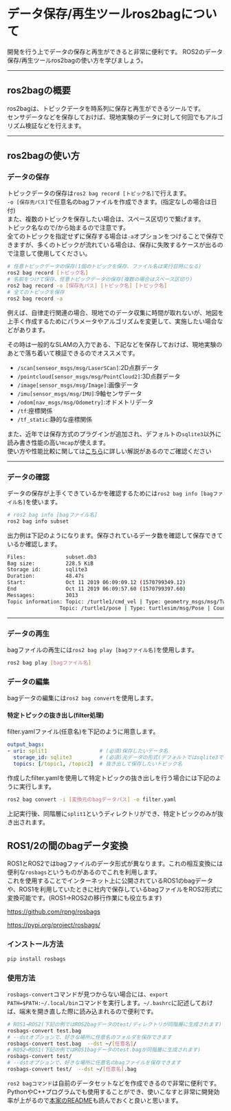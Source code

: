 # データ保存/再生ツールros2bagについて
開発を行う上でデータの保存と再生ができると非常に便利です。
ROS2のデータ保存/再生ツールros2bagの使い方を学びましょう。

---

## ros2bagの概要
ros2bagは、トピックデータを時系列に保存と再生ができるツールです。  
センサデータなどを保存しておけば、現地実験のデータに対して何回でもアルゴリズム検証などを行えます。

---

## ros2bagの使い方

### データの保存
トピックデータの保存は`ros2 bag record [トピック名]`で行えます。  
`-o [保存先パス]`で任意名のbagファイルを作成できます。(指定なしの場合は日付)  
また、複数のトピックを保存したい場合は、スペース区切りで繋げます。  
トピック名なので/から始まるので注意です。  
全てのトピックを指定せずに保存する場合は`-a`オプションをつけることで保存できますが、多くのトピックが流れている場合は、保存に失敗するケースが出るので注意して使用してください。
```sh
# 任意トピックデータの保存(1個のトピックを保存、ファイル名は実行日時になる)
ros2 bag record [トピック名]
# 名前をつけて保存、任意トピックデータの保存(複数の場合はスペース区切り)
ros2 bag record -o [保存先パス] [トピック名] [トピック名]
# 全てのトピックを保存
ros2 bag record -a
```

例えば、自律走行関連の場合、現地でのデータ収集に時間が取れないが、地図を上手く作成するためにパラメータやアルゴリズムを変更して、実施したい場合などがあります。

その時は一般的なSLAMの入力である、下記などを保存しておけば、現地実験のあとで落ち着いて検証できるのでオススメです。

- `/scan[senseor_msgs/msg/LaserSCan]`:2D点群データ  
- `/pointcloud[sensor_msgs/msg/PointCloud2]`:3D点群データ
- `/image[sensor_msgs/msg/Image]`:画像データ
- `/imu[sensor_msgs/msg/IMU]`:9軸センサデータ
- `/odom[nav_msgs/msg/Odometry]`:オドメトリデータ
- `/tf`:座標関係
- `/tf_static`:静的な座標関係


また、近年では保存方式のプラグインが追加され、デフォルトの`sqlite3`以外に読み書き性能の高い`mcap`が使えます。  
使い方や性能比較に関しては[こちら](https://proc-cpuinfo.fixstars.com/2023/01/rosbag2_storage_mcap_usage/)に詳しい解説があるのでご確認ください  

---

### データの確認
データの保存が上手くできているかを確認するためには`ros2 bag info [bagファイル名]`を使います。

```sh
# ros2 bag info [bagファイル名]
ros2 bag info subset
```
出力例は下記のようになります。保存されているデータ数を確認して保存できているか確認します。
```sh
Files:             subset.db3
Bag size:          228.5 KiB
Storage id:        sqlite3
Duration:          48.47s
Start:             Oct 11 2019 06:09:09.12 (1570799349.12)
End                Oct 11 2019 06:09:57.60 (1570799397.60)
Messages:          3013
Topic information: Topic: /turtle1/cmd_vel | Type: geometry_msgs/msg/Twist | Count: 9 | Serialization Format: cdr
                 Topic: /turtle1/pose | Type: turtlesim/msg/Pose | Count: 3004 | Serialization Format: cdr
```

---

### データの再生
bagファイルの再生には`ros2 bag play [bagファイル名]`を使用します。
```sh
ros2 bag play [bagファイル名]
```


### データの編集
bagデータの編集には`ros2 bag convert`を使用します。

#### 特定トピックの抜き出し(filter処理)
filter.yamlファイル(任意名)を下記のように用意します。
```yaml
output_bags:
- uri: split1                 # (必須)保存したいデータ名
  storage_id: sqlite3         # (必須)元データの形式(デフォルトではsqlite3で、他形式にはmcapなどがある)
  topics: [/topic1, /topic2]  # 抜き出して保存したいトピック名
```
作成したfilter.yamlを使用して特定トピックの抜き出しを行う場合には下記のように実行します。
```sh
ros2 bag convert -i [変換元のbagデータパス] -o filter.yaml
```
上記実行後、同階層に`split1`というディレクトリができ、特定トピックのみが抜き出されます。

## ROS1/2の間のbagデータ変換
ROS1とROS2ではbagファイルのデータ形式が異なります。これの相互変換には便利な`rosbags`というものがあるのでこれを利用します。  
これを使用することでインターネット上に公開されているROS1のbagデータや、ROS1を利用していたときに社内で保存しているbagファイルをROS2形式に変換可能です。(ROS1→ROS2の移行作業にも役立ちます)  

https://github.com/rpng/rosbags

https://pypi.org/project/rosbags/
### インストール方法
```bash
pip install rosbags
```

### 使用方法

`rosbags-convert`コマンドが見つからない場合には、`export PATH=$PATH:~/.local/bin`コマンドを実行します。`~/.bashrc`に記述しておけば、端末を開き直した際に読み込まれるので便利です。
```bash
# ROS1→ROS2(下記の例ではROS2bagデータのtest/ディレクトリが同階層に生成されます)
rosbags-convert test.bag
# --dstオプションで、好きな場所に任意名のフォルダを保存できます
rosbags-convert test.bag  --dst ~/[任意名]/
# ROS2→ROS1(下記の例ではROS1bagデータのtest.bagが同階層に生成されます)
rosbags-convert test/
# --dstオプションで、好きな場所に任意名のbagファイルを保存できます
rosbags-convert test/  --dst ~/[任意名].bag
```

`ros2 bagコマンド`は自前のデータセットなどを作成できるので非常に便利です。  
PythonやC++プログラムでも使用することができ、使いこなすと非常に開発効率が上がるので[本家のREADME](https://github.com/ros2/rosbag2)も読んでおくと良いと思います。